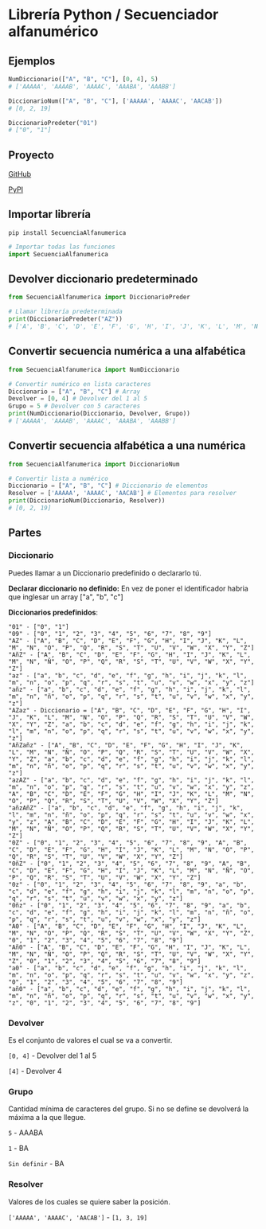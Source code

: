 # Librería Python / Secuenciador alfanumérico

## Ejemplos
```python
NumDiccionario(["A", "B", "C"], [0, 4], 5)
# ['AAAAA', 'AAAAB', 'AAAAC', 'AAABA', 'AAABB']
```
```python
DiccionarioNum(["A", "B", "C"], ['AAAAA', 'AAAAC', 'AACAB'])
# [0, 2, 19]
```
```python
DiccionarioPredeter("01")
# ["0", "1"]
```

## Proyecto
[GitHub](https://github.com/Xaival/Libreria-Python-Secuencia-alfanumerica)

[PyPI](https://pypi.org/project/SecuenciaAlfanumerica/)


## Importar librería
`pip install SecuenciaAlfanumerica`

```python
# Importar todas las funciones
import SecuenciaAlfanumerica
```

## Devolver diccionario predeterminado
```python
from SecuenciaAlfanumerica import DiccionarioPreder

# Llamar librería predeterminada
print(DiccionarioPredeter("AZ"))
# ['A', 'B', 'C', 'D', 'E', 'F', 'G', 'H', 'I', 'J', 'K', 'L', 'M', 'N', 'O', 'P', 'Q', 'R', 'S', 'T', 'U', 'V', 'W', 'X', 'Y', 'Z']
```

## Convertir secuencia numérica a una alfabética
```python
from SecuenciaAlfanumerica import NumDiccionario

# Convertir numérico en lista caracteres
Diccionario = ["A", "B", "C"] # Array
Devolver = [0, 4] # Devolver del 1 al 5
Grupo = 5 # Devolver con 5 caracteres
print(NumDiccionario(Diccionario, Devolver, Grupo))
# ['AAAAA', 'AAAAB', 'AAAAC', 'AAABA', 'AAABB']
```

## Convertir secuencia alfabética a una numérica
```python
from SecuenciaAlfanumerica import DiccionarioNum

# Convertir lista a numérico
Diccionario = ["A", "B", "C"] # Diccionario de elementos
Resolver = ['AAAAA', 'AAAAC', 'AACAB'] # Elementos para resolver
print(DiccionarioNum(Diccionario, Resolver))
# [0, 2, 19]
```

## Partes
### Diccionario
Puedes llamar a un Diccionario predefinido o declararlo tú.

**Declarar diccionario no definido:** En vez de poner el identificador habria que inglesar un array ["a", "b", "c"]

**Diccionarios predefinidos**:
```
"01" - ["0", "1"]
"09" - ["0", "1", "2", "3", "4", "5", "6", "7", "8", "9"]
"AZ" - ["A", "B", "C", "D", "E", "F", "G", "H", "I", "J", "K", "L", "M", "N", "O", "P", "Q", "R", "S", "T", "U", "V", "W", "X", "Y", "Z"]
"AñZ" - ["A", "B", "C", "D", "E", "F", "G", "H", "I", "J", "K", "L", "M", "N", "Ñ", "O", "P", "Q", "R", "S", "T", "U", "V", "W", "X", "Y", "Z"]
"az" - ["a", "b", "c", "d", "e", "f", "g", "h", "i", "j", "k", "l", "m", "n", "o", "p", "q", "r", "s", "t", "u", "v", "w", "x", "y", "z"]
"añz" - ["a", "b", "c", "d", "e", "f", "g", "h", "i", "j", "k", "l", "m", "n", "ñ", "o", "p", "q", "r", "s", "t", "u", "v", "w", "x", "y", "z"]
"AZaz" - Diccionario = ["A", "B", "C", "D", "E", "F", "G", "H", "I", "J", "K", "L", "M", "N", "O", "P", "Q", "R", "S", "T", "U", "V", "W", "X", "Y", "Z", "a", "b", "c", "d", "e", "f", "g", "h", "i", "j", "k", "l", "m", "n", "o", "p", "q", "r", "s", "t", "u", "v", "w", "x", "y", "z"]
"AñZañz" - ["A", "B", "C", "D", "E", "F", "G", "H", "I", "J", "K", "L", "M", "N", "Ñ", "O", "P", "Q", "R", "S", "T", "U", "V", "W", "X", "Y", "Z", "a", "b", "c", "d", "e", "f", "g", "h", "i", "j", "k", "l", "m", "n", "ñ", "o", "p", "q", "r", "s", "t", "u", "v", "w", "x", "y", "z"]
"azAZ" - ["a", "b", "c", "d", "e", "f", "g", "h", "i", "j", "k", "l", "m", "n", "o", "p", "q", "r", "s", "t", "u", "v", "w", "x", "y", "z", "A", "B", "C", "D", "E", "F", "G", "H", "I", "J", "K", "L", "M", "N", "O", "P", "Q", "R", "S", "T", "U", "V", "W", "X", "Y", "Z"]
"añzAñZ" - ["a", "b", "c", "d", "e", "f", "g", "h", "i", "j", "k", "l", "m", "n", "ñ", "o", "p", "q", "r", "s", "t", "u", "v", "w", "x", "y", "z", "A", "B", "C", "D", "E", "F", "G", "H", "I", "J", "K", "L", "M", "N", "Ñ", "O", "P", "Q", "R", "S", "T", "U", "V", "W", "X", "Y", "Z"]
"0Z" - ["0", "1", "2", "3", "4", "5", "6", "7", "8", "9", "A", "B", "C", "D", "E", "F", "G", "H", "I", "J", "K", "L", "M", "N", "O", "P", "Q", "R", "S", "T", "U", "V", "W", "X", "Y", "Z"]
"0ñZ" - ["0", "1", "2", "3", "4", "5", "6", "7", "8", "9", "A", "B", "C", "D", "E", "F", "G", "H", "I", "J", "K", "L", "M", "N", "Ñ", "O", "P", "Q", "R", "S", "T", "U", "V", "W", "X", "Y", "Z"]
"0z" - ["0", "1", "2", "3", "4", "5", "6", "7", "8", "9", "a", "b", "c", "d", "e", "f", "g", "h", "i", "j", "k", "l", "m", "n", "o", "p", "q", "r", "s", "t", "u", "v", "w", "x", "y", "z"]
"0ñz" - ["0", "1", "2", "3", "4", "5", "6", "7", "8", "9", "a", "b", "c", "d", "e", "f", "g", "h", "i", "j", "k", "l", "m", "n", "ñ", "o", "p", "q", "r", "s", "t", "u", "v", "w", "x", "y", "z"]
"A0" - ["A", "B", "C", "D", "E", "F", "G", "H", "I", "J", "K", "L", "M", "N", "O", "P", "Q", "R", "S", "T", "U", "V", "W", "X", "Y", "Z", "0", "1", "2", "3", "4", "5", "6", "7", "8", "9"]
"Añ0" - ["A", "B", "C", "D", "E", "F", "G", "H", "I", "J", "K", "L", "M", "N", "Ñ", "O", "P", "Q", "R", "S", "T", "U", "V", "W", "X", "Y", "Z", "0", "1", "2", "3", "4", "5", "6", "7", "8", "9"]
"a0" - ["a", "b", "c", "d", "e", "f", "g", "h", "i", "j", "k", "l", "m", "n", "o", "p", "q", "r", "s", "t", "u", "v", "w", "x", "y", "z", "0", "1", "2", "3", "4", "5", "6", "7", "8", "9"]
"añ0" - ["a", "b", "c", "d", "e", "f", "g", "h", "i", "j", "k", "l", "m", "n", "ñ", "o", "p", "q", "r", "s", "t", "u", "v", "w", "x", "y", "z", "0", "1", "2", "3", "4", "5", "6", "7", "8", "9"]
```

### Devolver
Es el conjunto de valores el cual se va a convertir.

`[0, 4]` - Devolver del 1 al 5

`[4]` - Devolver 4

### Grupo
Cantidad mínima de caracteres del grupo. Si no se define se devolverá la máxima a la que llegue.

`5` - AAABA

`1` - BA

`Sin definir` - BA


### Resolver
Valores de los cuales se quiere saber la posición.

`['AAAAA', 'AAAAC', 'AACAB']` - `[1, 3, 19]`
